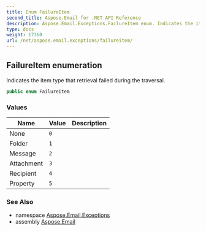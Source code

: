 ```yaml
---
title: Enum FailureItem
second_title: Aspose.Email for .NET API Reference
description: Aspose.Email.Exceptions.FailureItem enum. Indicates the item type that retrieval failed during the traversal
type: docs
weight: 17360
url: /net/aspose.email.exceptions/failureitem/
---
```

## FailureItem enumeration

Indicates the item type that retrieval failed during the traversal.

```csharp
public enum FailureItem
```

### Values

| Name | Value | Description |
| --- | --- | --- |
| None | `0` |  |
| Folder | `1` |  |
| Message | `2` |  |
| Attachment | `3` |  |
| Recipient | `4` |  |
| Property | `5` |  |

### See Also

* namespace [Aspose.Email.Exceptions](../../aspose.email.exceptions/)
* assembly [Aspose.Email](../../)


